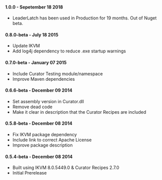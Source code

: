 #### 1.0.0 - Sepetember 18 2018
* LeaderLatch has been used in Production for 19 months. Out of Nuget beta.

#### 0.8.0-beta - July 18 2015
* Update IKVM
* Add log4j dependency to reduce .exe startup warnings

#### 0.7.0-beta - January 07 2015
* Include Curator Testing module/namespace
* Improve Maven dependencies

#### 0.6.6-beta - December 09 2014
* Set assembly version in Curator.dll
* Remove dead code
* Make it clear in description that the Curator Recipes are included

#### 0.5.8-beta - December 08 2014
* Fix IKVM package dependency
* Include link to correct Apache License
* Improve package description

#### 0.5.4-beta - December 08 2014
* Built using IKVM 8.0.5449.0 & Curator Recipes 2.7.0
* Initial Prerelease